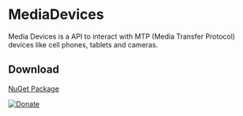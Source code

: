# MediaDevices

Media Devices is a API to interact with MTP (Media Transfer Protocol) devices like cell phones, tablets and cameras.

## Download

[NuGet Package](https://www.nuget.org/packages/MediaDevices/)


[![Donate](https://www.paypalobjects.com/en_US/i/btn/btn_donate_LG.gif)](https://www.paypal.me/GBassman)
